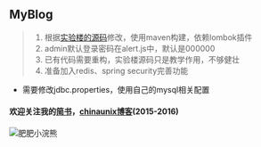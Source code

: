 ## MyBlog
> 1. 根据[实验楼的源码](https://www.shiyanlou.com/courses/930)修改，使用maven构建，依赖lombok插件
> 2. admin默认登录密码在alert.js中，默认是000000
> 3. 已有代码需要重构，实验楼源码只是教学作用，不够健壮
> 4. 准备加入redis、spring security完善功能
- 需要修改jdbc.properties，使用自己的mysql相关配置
#### 欢迎关注我的[简书](http://www.jianshu.com/u/4c0c1fda9313)，[chinaunix博客](http://blog.chinaunix.net/uid/30592332.html)(2015-2016)


![肥肥小浣熊](http://upload-images.jianshu.io/upload_images/7504966-312110be9245b60c.jpeg?imageMogr2/auto-orient/strip%7CimageView2/2/w/1240)

